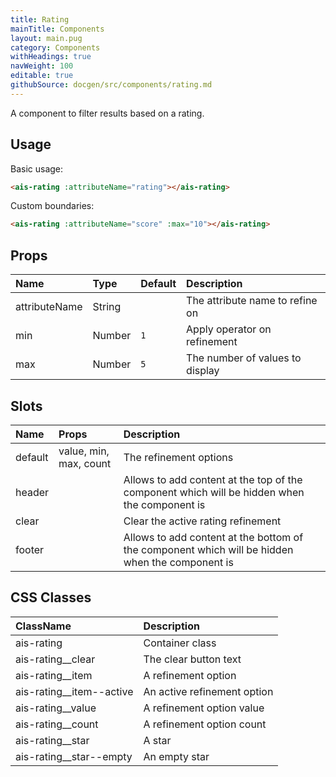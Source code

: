 ```yaml
---
title: Rating
mainTitle: Components
layout: main.pug
category: Components
withHeadings: true
navWeight: 100
editable: true
githubSource: docgen/src/components/rating.md
---
```


A component to filter results based on a rating.

## Usage

Basic usage:

```html
<ais-rating :attributeName="rating"></ais-rating>
```

Custom boundaries:

```html
<ais-rating :attributeName="score" :max="10"></ais-rating>
```

## Props

| Name          | Type   | Default | Description                     |
|:--------------|:-------|:--------|:--------------------------------|
| attributeName | String |         | The attribute name to refine on |
| min           | Number | `1`     | Apply operator on refinement    |
| max           | Number | `5`     | The number of values to display |

## Slots

| Name    | Props                  | Description                                                                                     |
|:--------|:-----------------------|:------------------------------------------------------------------------------------------------|
| default | value, min, max, count | The refinement options                                                                          |
| header  |                        | Allows to add content at the top of the component which will be hidden when the component is    |
| clear   |                        | Clear the active rating refinement                                                              |
| footer  |                        | Allows to add content at the bottom of the component which will be hidden when the component is |

## CSS Classes

| ClassName                | Description                 |
|:-------------------------|:----------------------------|
| ais-rating               | Container class             |
| ais-rating__clear        | The clear button text       |
| ais-rating__item         | A refinement option         |
| ais-rating__item--active | An active refinement option |
| ais-rating__value        | A refinement option value   |
| ais-rating__count        | A refinement option count   |
| ais-rating__star         | A star                      |
| ais-rating__star--empty  | An empty star               |
